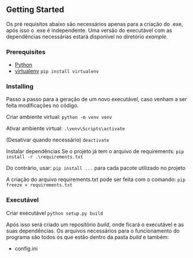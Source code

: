 ## Getting Started

Os pré requisitos abaixo são necessários apenas para a criação do .exe, após isso o .exe é independente.
Uma versão do executável com as dependências necessárias estará disponível no diretório *example*.

### Prerequisites

* [Python](https://www.python.org/)
* [virtualenv](https://virtualenv.pypa.io/en/latest/installation.html)
```pip install virtualenv```

### Installing

Passo a passo para a geração de um novo executável, caso venham a ser feita modificações no código.

Criar ambiente virtual:
```python -m venv venv```

Ativar ambiente virtual:
```.\venv\Scripts\activate```

(Desativar quando necessário)
```deactivate```

Instalar dependências
Se o projeto já tem o arquivo de requirements:
```pip install -r .\requirements.txt```

Do contrário, usar:
```pip install ...```
para cada pacote utilizado no projeto

A criação do arquivo requirements.txt pode ser feita com o comando:
```pip freeze > requirements.txt```

### Executável
Criar executável
```python setup.py build```

Após isso será criado um repositório *build*, onde ficará o executável e as suas dependências.
Os arquivos necessários para o funcionamento do programa são todos os que estão dentro da pasta *build* e também:
* config.ini
